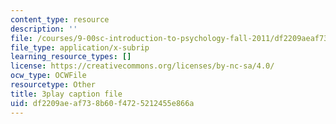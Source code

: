 ```yaml
---
content_type: resource
description: ''
file: /courses/9-00sc-introduction-to-psychology-fall-2011/df2209aeaf738b60f4725212455e866a_yBYebcVw8Zk.srt
file_type: application/x-subrip
learning_resource_types: []
license: https://creativecommons.org/licenses/by-nc-sa/4.0/
ocw_type: OCWFile
resourcetype: Other
title: 3play caption file
uid: df2209ae-af73-8b60-f472-5212455e866a
---
```

